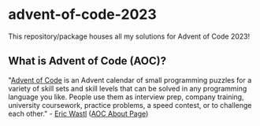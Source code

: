 
# advent-of-code-2023

This repository/package houses all my solutions for Advent of Code 2023!

## What is Advent of Code (AOC)?

"[Advent of Code](https://adventofcode.com) is an Advent calendar of small
programming puzzles for a variety of skill sets and skill levels that can be
solved in any programming language you like. People use them as interview prep,
company training, university coursework, practice problems, a speed contest, or
to challenge each other." - [Eric Wastl](http://was.tl/) ([AOC About
Page](https://adventofcode.com/2023/about))
